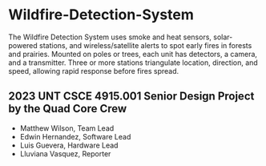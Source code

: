 # Wildfire-Detection-System
The Wildfire Detection System uses smoke and heat sensors, solar-powered stations, and wireless/satellite alerts to spot early fires in forests and prairies. Mounted on poles or trees, each unit has detectors, a camera, and a transmitter. Three or more stations triangulate location, direction, and speed, allowing rapid response before fires spread.

## 2023 UNT CSCE 4915.001 Senior Design Project by the Quad Core Crew
- Matthew Wilson, Team Lead
- Edwin Hernandez, Software Lead
- Luis Guevera, Hardware Lead
- Lluviana Vasquez, Reporter
